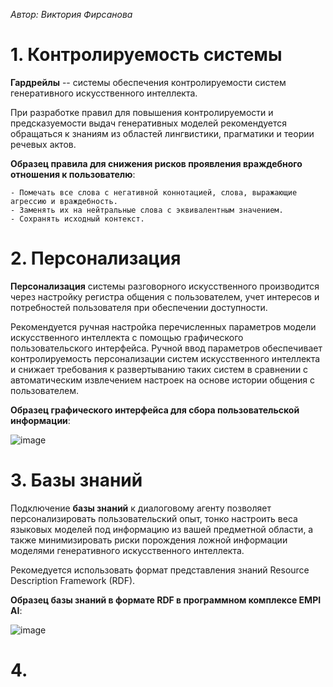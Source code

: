 *Автор: Виктория Фирсанова*

# 1. Контролируемость системы

**Гардрейлы** -- системы обеспечения контролируемости систем генеративного искусственного интеллекта.

При разработке правил для повышения контролируемости и предсказуемости выдач генеративных моделей рекомендуется обращаться к знаниям из областей лингвистики, прагматики и теории речевых актов.

**Образец правила для снижения рисков проявления враждебного отношения к пользователю**:

```
- Помечать все слова с негативной коннотацией, слова, выражающие агрессию и враждебность. 
- Заменять их на нейтральные слова с эквивалентным значением. 
- Сохранять исходный контекст.
```
# 2. Персонализация

**Персонализация** системы разговорного искусственного производится через настройку регистра общения с пользователем, учет интересов и потребностей пользователя при обеспечении доступности.

Рекомендуется ручная настройка перечисленных параметров модели искусственного интеллекта с помощью графического пользовательского интерфейса. Ручной ввод параметров обеспечивает контролируемость персонализации систем искусственного интеллекта и снижает требования к развертыванию таких систем в сравнении с автоматическим извлечением настроек на основе истории общения с пользователем.

**Образец графического интерфейса для сбора пользовательской информации**:

![image](https://github.com/user-attachments/assets/021df51d-ca3e-4550-bdf0-6a39c7b5ea3a)

# 3. Базы знаний

Подключение **базы знаний** к диалоговому агенту позволяет персонализировать пользовательский опыт, тонко настроить веса языковых моделей под информацию из вашей предметной области, а также минимизировать риски порождения ложной информации моделями генеративного искусственного интеллекта. 

Рекомедуется использовать формат представления знаний Resource Description Framework (RDF).

**Образец базы знаний в формате RDF в программном комплексе EMPI AI**:

![image](https://github.com/user-attachments/assets/ce1cf418-6e02-4911-af8c-d3496a3ae7b3)

# 4. 
